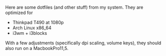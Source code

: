 Here are some dotfiles (and other stuff) from my system. They are optimized for
* Thinkpad T490 at 1080p
* Arch Linux x86\_64
* i3wm + i3blocks

With a few adjustments (specifically dpi scaling, volume keys), they should also run on a MacbookPro11,5.
